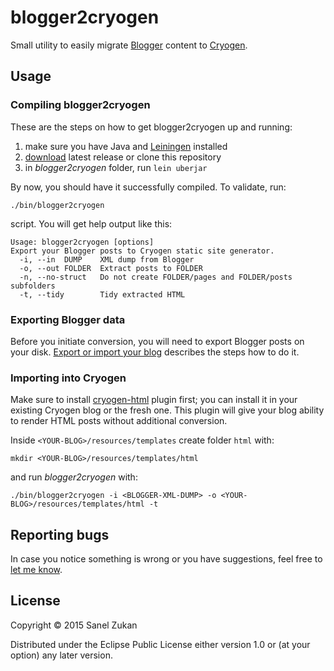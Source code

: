 # blogger2cryogen

Small utility to easily migrate [Blogger](http://blogger.com) content to [Cryogen](http://cryogenweb.org).

## Usage

### Compiling blogger2cryogen

These are the steps on how to get blogger2cryogen up and running:

1. make sure you have Java and [Leiningen](http://leiningen.org) installed
2. [download](https://github.com/sanel/blogger2cryogen/releases)
   latest release or clone this repository
3. in _blogger2cryogen_ folder, run `lein uberjar`

By now, you should have it successfully compiled. To validate, run:

```
./bin/blogger2cryogen
```

script. You will get help output like this:

```
Usage: blogger2cryogen [options]
Export your Blogger posts to Cryogen static site generator.
  -i, --in  DUMP    XML dump from Blogger
  -o, --out FOLDER  Extract posts to FOLDER
  -n, --no-struct   Do not create FOLDER/pages and FOLDER/posts subfolders
  -t, --tidy        Tidy extracted HTML
```

### Exporting Blogger data

Before you initiate conversion, you will need to export Blogger posts on
your disk. [Export or import your blog](https://support.google.com/blogger/answer/97416?hl=en)
describes the steps how to do it.

### Importing into Cryogen

Make sure to install
[cryogen-html](https://github.com/sanel/cryogen-html) plugin
first; you can install it in your existing Cryogen blog or the fresh
one. This plugin will give your blog ability to render HTML posts
without additional conversion.

Inside `<YOUR-BLOG>/resources/templates` create folder `html` with:

```
mkdir <YOUR-BLOG>/resources/templates/html
```

and run _blogger2cryogen_ with:

```
./bin/blogger2cryogen -i <BLOGGER-XML-DUMP> -o <YOUR-BLOG>/resources/templates/html -t
```

## Reporting bugs

In case you notice something is wrong or you have suggestions, feel
free to [let me know](https://github.com/sanel/blogger2cryogen/issues).

## License

Copyright © 2015 Sanel Zukan

Distributed under the Eclipse Public License either version 1.0 or (at
your option) any later version.
